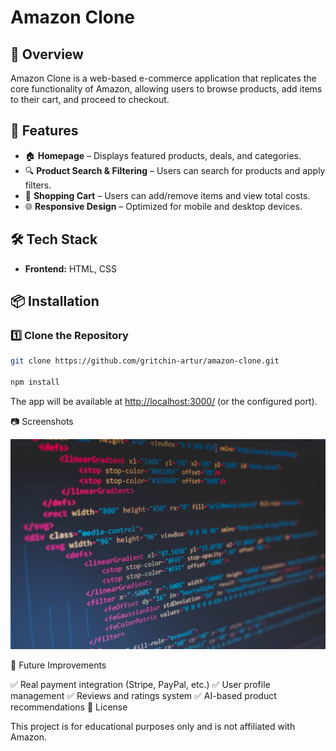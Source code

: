 # Amazon Clone

## 📌 Overview

Amazon Clone is a web-based e-commerce application that replicates the core
functionality of Amazon, allowing users to browse products, add items to their
cart, and proceed to checkout.

## 🚀 Features

- 🏠 **Homepage** – Displays featured products, deals, and categories.
- 🔍 **Product Search & Filtering** – Users can search for products and apply
  filters.
- 🛒 **Shopping Cart** – Users can add/remove items and view total costs.
- 🌐 **Responsive Design** – Optimized for mobile and desktop devices.

## 🛠️ Tech Stack

- **Frontend:** HTML, CSS

## 📦 Installation

### 1️⃣ Clone the Repository

```sh
git clone https://github.com/gritchin-artur/amazon-clone.git

npm install

```

The app will be available at <http://localhost:3000/> (or the configured port).

📷 Screenshots

![Amazon Clone](planning/screenshot.jpg)

🔮 Future Improvements

✅ Real payment integration (Stripe, PayPal, etc.) ✅ User profile management ✅
Reviews and ratings system ✅ AI-based product recommendations 📜 License

This project is for educational purposes only and is not affiliated with Amazon.
